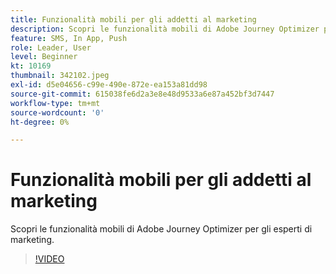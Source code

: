 ```yaml
---
title: Funzionalità mobili per gli addetti al marketing
description: Scopri le funzionalità mobili di Adobe Journey Optimizer per gli esperti di marketing.
feature: SMS, In App, Push
role: Leader, User
level: Beginner
kt: 10169
thumbnail: 342102.jpeg
exl-id: d5e04656-c99e-490e-872e-ea153a81dd98
source-git-commit: 615038fe6d2a3e8e48d9533a6e87a452bf3d7447
workflow-type: tm+mt
source-wordcount: '0'
ht-degree: 0%

---
```


# Funzionalità mobili per gli addetti al marketing

Scopri le funzionalità mobili di Adobe Journey Optimizer per gli esperti di marketing.

>[!VIDEO](https://video.tv.adobe.com/v/342102?quality=12&learn=on)
